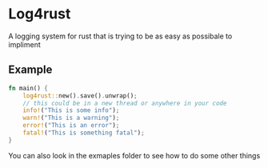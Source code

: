 # Log4rust

A logging system for rust that is trying to be as easy as possibale to impliment

## Example

```rs
fn main() {
    log4rust::new().save().unwrap();
    // this could be in a new thread or anywhere in your code
    info!("This is some info");
    warn!("This is a warning");
    error!("This is an error");
    fatal!("This is something fatal");
}
```

You can also look in the exmaples folder to see how to do some other things
